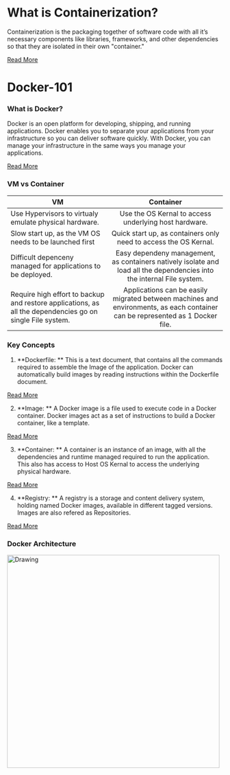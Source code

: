 # What is Containerization?
Containerization is the packaging together of software code with all it’s necessary components like libraries, frameworks, and other dependencies so that they are isolated in their own "container."

[Read More](https://www.redhat.com/en/topics/cloud-native-apps/what-is-containerization)

# Docker-101

### What is Docker?
Docker is an open platform for developing, shipping, and running applications. Docker enables you to separate your applications from your infrastructure so you can deliver software quickly. With Docker, you can manage your infrastructure in the same ways you manage your applications.

[Read More](https://docs.docker.com/get-started/overview/)

### VM vs Container

| VM        | Container         |
| ------------- |:-------------:|
| Use Hypervisors to virtualy emulate physical hardware. | Use the OS Kernal to access underlying host hardware. |
| Slow start up, as the VM OS needs to be launched first | Quick start up, as containers only need to access the OS Kernal. |
| Difficult depenceny managed for applications to be deployed. | Easy dependeny management, as containers natively isolate and load all the dependencies into the internal File system. |
| Require high effort to backup and restore applications, as all the dependencies go on single File system. | Applications can be easily migrated between machines and environments, as each container can be represented as 1 Docker file. |

### Key Concepts
1. **Dockerfile: ** This is a text document, that contains all the commands required to assemble the Image of the application. Docker can automatically build images by reading instructions within the Dockerfile document.

  [Read More](https://docs.docker.com/engine/reference/builder/)

2. **Image: ** A Docker image is a file used to execute code in a Docker container. Docker images act as a set of instructions to build a Docker container, like a template.

  [Read More](https://searchitoperations.techtarget.com/definition/Docker-image)

3. **Container: ** A container is an instance of an image, with all the dependencies and runtime managed required to run the application. This also has access to Host OS Kernal to access the underlying physical hardware.

  [Read More](https://www.docker.com/resources/what-container)

4. **Registry: ** A registry is a storage and content delivery system, holding named Docker images, available in different tagged versions. Images are also refered as Repositories.

  [Read More](https://docs.docker.com/registry/introduction/)


### Docker Architecture
<img width="496" alt="Drawing" src="https://user-images.githubusercontent.com/30496850/143784915-4d8cd80d-79ac-4fc0-b7d7-de306ead35d0.png">

